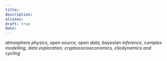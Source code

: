 ```yaml
---
title: 
description: 
aliases: 
draft: true
date:
---
```

_atmosphere physics, open source, open data, bayesian inference, complex modelling, data exploration, cryptosocioeconomics, cliodynamics and cycling_